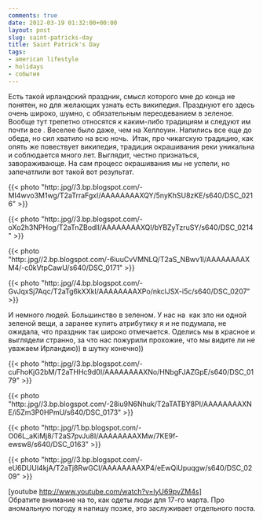 ```yaml
---
comments: true
date: 2012-03-19 01:32:00+00:00
layout: post
slug: saint-patricks-day
title: Saint Patrick's Day
tags:
- american lifestyle
- holidays
- события
---
```


Есть такой ирландский праздник, смысл которого мне до конца не понятен, но для желающих узнать есть википедия. Празднуют его здесь очень широко, шумно, с обязательным переодеванием в зеленое. Вообще тут трепетно относятся к каким-либо традициям и следуют им почти все . Веселее было даже, чем на Хеллоуин. Напились все еще до обеда, но сил хватило на всю ночь.  Итак, про чикагскую традицию, как опять же повествует википедия, традиция окрашивания реки уникальна и соблюдается много лет. Выглядит, честно признаться, завораживающе. На сам процесс окрашивания мы не успели, но запечатлили вот такой вот результат.  


{{< photo "http:.jpg//3.bp.blogspot.com/-MI4wvo3M1wg/T2aTrraFgxI/AAAAAAAAXQY/5nyKhSU8zKE/s640/DSC_0216" >}}

  


{{< photo "http:.jpg//3.bp.blogspot.com/-oXo2h3NPHog/T2aTnZBodlI/AAAAAAAAXQI/bYBZyTzruSY/s640/DSC_0214" >}}

  


{{< photo "http:.jpg//2.bp.blogspot.com/-6iuuCvVMNLQ/T2aS_NBwv1I/AAAAAAAAXM4/-c0kVtpCawU/s640/DSC_0171" >}}

  


{{< photo "http:.jpg//4.bp.blogspot.com/-GvJqxSj7Aqc/T2aTg6kXXkI/AAAAAAAAXPo/nkclJSX-i5c/s640/DSC_0207" >}}

  
И немного людей. Большинство в зеленом. У нас на  как зло ни одной зеленой вещи, а заранее купить атрибутику я и не подумала, не ожидала, что праздник так широко отмечается. Оделись мы в красное и выглядели странно, за что нас пожурили прохожие, что мы видите ли не уважаем Ирландию)) в шутку конечно))  


{{< photo "http:.jpg//3.bp.blogspot.com/-cuFhoKjG2bM/T2aTHHc9d0I/AAAAAAAAXNo/HNbgFJAZGpE/s640/DSC_0179" >}}

  


{{< photo "http:.jpg//3.bp.blogspot.com/-28iu9N6Nhuk/T2aTATBY8PI/AAAAAAAAXNE/i5Zm3P0HPmU/s640/DSC_0173" >}}

  


{{< photo "http:.jpg//1.bp.blogspot.com/-O06L_aKiMj8/T2aS7pvJu8I/AAAAAAAAXMw/7KE9f-ewsw8/s640/DSC_0163" >}}

  


{{< photo "http:.jpg//3.bp.blogspot.com/-eU6DUUl4kjA/T2aTj8RwGCI/AAAAAAAAXP4/eEwQiUpuqgw/s640/DSC_0209" >}}

  


[youtube http://www.youtube.com/watch?v=lyU69pvZM4s]  
Обратите внимание на то, как одеты люди для 17-го марта. Про аномальную погоду я напишу позже, это заслуживает отдельного поста.
